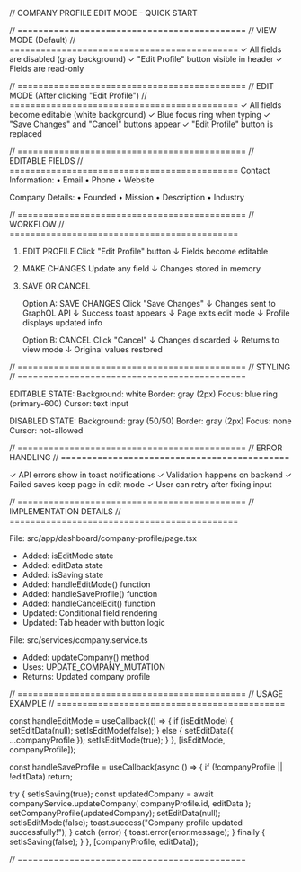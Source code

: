 // COMPANY PROFILE EDIT MODE - QUICK START

// ============================================
// VIEW MODE (Default)
// ============================================
✓ All fields are disabled (gray background)
✓ "Edit Profile" button visible in header
✓ Fields are read-only

// ============================================
// EDIT MODE (After clicking "Edit Profile")
// ============================================
✓ All fields become editable (white background)
✓ Blue focus ring when typing
✓ "Save Changes" and "Cancel" buttons appear
✓ "Edit Profile" button is replaced

// ============================================
// EDITABLE FIELDS
// ============================================
Contact Information:
  • Email
  • Phone
  • Website

Company Details:
  • Founded
  • Mission
  • Description
  • Industry

// ============================================
// WORKFLOW
// ============================================

1. EDIT PROFILE
   Click "Edit Profile" button
        ↓
   Fields become editable

2. MAKE CHANGES
   Update any field
        ↓
   Changes stored in memory

3. SAVE OR CANCEL
   
   Option A: SAVE CHANGES
   Click "Save Changes"
        ↓
   Changes sent to GraphQL API
        ↓
   Success toast appears
        ↓
   Page exits edit mode
        ↓
   Profile displays updated info
   
   Option B: CANCEL
   Click "Cancel"
        ↓
   Changes discarded
        ↓
   Returns to view mode
        ↓
   Original values restored

// ============================================
// STYLING
// ============================================

EDITABLE STATE:
  Background: white
  Border: gray (2px)
  Focus: blue ring (primary-600)
  Cursor: text input

DISABLED STATE:
  Background: gray (50/50)
  Border: gray (2px)
  Focus: none
  Cursor: not-allowed

// ============================================
// ERROR HANDLING
// ============================================

✓ API errors show in toast notifications
✓ Validation happens on backend
✓ Failed saves keep page in edit mode
✓ User can retry after fixing input

// ============================================
// IMPLEMENTATION DETAILS
// ============================================

File: src/app/dashboard/company-profile/page.tsx
  - Added: isEditMode state
  - Added: editData state
  - Added: isSaving state
  - Added: handleEditMode() function
  - Added: handleSaveProfile() function
  - Added: handleCancelEdit() function
  - Updated: Conditional field rendering
  - Updated: Tab header with button logic

File: src/services/company.service.ts
  - Added: updateCompany() method
  - Uses: UPDATE_COMPANY_MUTATION
  - Returns: Updated company profile

// ============================================
// USAGE EXAMPLE
// ============================================

const handleEditMode = useCallback(() => {
  if (isEditMode) {
    setEditData(null);
    setIsEditMode(false);
  } else {
    setEditData({ ...companyProfile });
    setIsEditMode(true);
  }
}, [isEditMode, companyProfile]);

const handleSaveProfile = useCallback(async () => {
  if (!companyProfile || !editData) return;
  
  try {
    setIsSaving(true);
    const updatedCompany = await companyService.updateCompany(
      companyProfile.id, 
      editData
    );
    setCompanyProfile(updatedCompany);
    setEditData(null);
    setIsEditMode(false);
    toast.success("Company profile updated successfully!");
  } catch (error) {
    toast.error(error.message);
  } finally {
    setIsSaving(false);
  }
}, [companyProfile, editData]);

// ============================================
